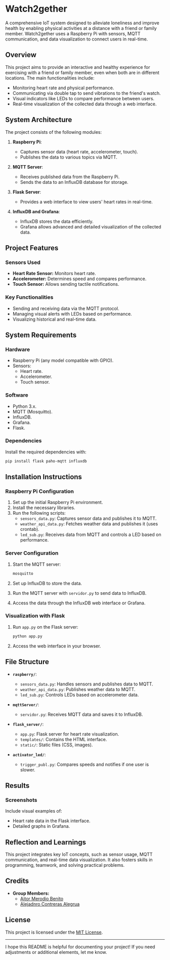 # Watch2gether

A comprehensive IoT system designed to alleviate loneliness and improve health by enabling physical activities at a distance with a friend or family member. Watch2gether uses a Raspberry Pi with sensors, MQTT communication, and data visualization to connect users in real-time.

## Overview

This project aims to provide an interactive and healthy experience for exercising with a friend or family member, even when both are in different locations. The main functionalities include:

- Monitoring heart rate and physical performance.
- Communicating via double tap to send vibrations to the friend's watch.
- Visual indicators like LEDs to compare performance between users.
- Real-time visualization of the collected data through a web interface.

## System Architecture

The project consists of the following modules:

1. **Raspberry Pi**:
   - Captures sensor data (heart rate, accelerometer, touch).
   - Publishes the data to various topics via MQTT.

2. **MQTT Server**:
   - Receives published data from the Raspberry Pi.
   - Sends the data to an InfluxDB database for storage.

3. **Flask Server**:
   - Provides a web interface to view users' heart rates in real-time.

4. **InfluxDB and Grafana**:
   - InfluxDB stores the data efficiently.
   - Grafana allows advanced and detailed visualization of the collected data.


## Project Features

### Sensors Used
- **Heart Rate Sensor:** Monitors heart rate.
- **Accelerometer:** Determines speed and compares performance.
- **Touch Sensor:** Allows sending tactile notifications.

### Key Functionalities
- Sending and receiving data via the MQTT protocol.
- Managing visual alerts with LEDs based on performance.
- Visualizing historical and real-time data.

## System Requirements

### Hardware
- Raspberry Pi (any model compatible with GPIO).
- Sensors:
  - Heart rate.
  - Accelerometer.
  - Touch sensor.

### Software
- Python 3.x.
- MQTT (Mosquitto).
- InfluxDB.
- Grafana.
- Flask.

### Dependencies
Install the required dependencies with:

```bash
pip install flask paho-mqtt influxdb
```

## Installation Instructions

### Raspberry Pi Configuration
1. Set up the initial Raspberry Pi environment.
2. Install the necessary libraries.
3. Run the following scripts:
   - `sensors_data.py`: Captures sensor data and publishes it to MQTT.
   - `weather_api_data.py`: Fetches weather data and publishes it (uses crontab).
   - `led_sub.py`: Receives data from MQTT and controls a LED based on performance.

### Server Configuration
1. Start the MQTT server:

   ```bash
   mosquitto
   ```

2. Set up InfluxDB to store the data.
3. Run the MQTT server with `servidor.py` to send data to InfluxDB.
4. Access the data through the InfluxDB web interface or Grafana.

### Visualization with Flask
1. Run `app.py` on the Flask server:

   ```bash
   python app.py
   ```

2. Access the web interface in your browser.

## File Structure

- **`raspberry/`**:
  - `sensors_data.py`: Handles sensors and publishes data to MQTT.
  - `weather_api_data.py`: Publishes weather data to MQTT.
  - `led_sub.py`: Controls LEDs based on accelerometer data.

- **`mqttServer/`**:
  - `servidor.py`: Receives MQTT data and saves it to InfluxDB.

- **`flask_server/`**:
  - `app.py`: Flask server for heart rate visualization.
  - `templates/`: Contains the HTML interface.
  - `static/`: Static files (CSS, images).

- **`activator_led/`**:
  - `trigger_publ.py`: Compares speeds and notifies if one user is slower.

## Results

### Screenshots
Include visual examples of:
- Heart rate data in the Flask interface.
- Detailed graphs in Grafana.

## Reflection and Learnings
This project integrates key IoT concepts, such as sensor usage, MQTT communication, and real-time data visualization. It also fosters skills in programming, teamwork, and solving practical problems.

## Credits

- **Group Members:**
  - [Aitor Merodio Benito](https://github.com/aitoormerodioo)
  - [Alejadnro Contreras Alegrua](https://github.com/contreras-alejandro)

## License

This project is licensed under the [MIT License](LICENSE).

---

I hope this README is helpful for documenting your project! If you need adjustments or additional elements, let me know.
